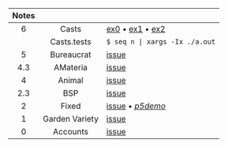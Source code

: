Notes         |                             |   |
:-----------: | :-------------------------: | - |
6             | Casts                       | [ex0](https://github.com/nuoxoxo/cpp_modules_42/issues/89) • [ex1](https://github.com/nuoxoxo/cpp_modules_42/issues/82) • [ex2](https://github.com/nuoxoxo/cpp_modules_42/issues/81) 
&nbsp;        | Casts.tests                 | `$ seq n \| xargs -Ix ./a.out`
5             | Bureaucrat                  | [issue](https://github.com/nuoxoxo/cpp_modules_42/issues/69)
4.3           | AMateria                    | [issue](https://github.com/nuoxoxo/cpp_modules_42/issues/61)
4             | Animal                      | [issue](https://github.com/nuoxoxo/cpp_modules_42/issues/49)
2.3           | BSP                         | [issue](https://github.com/nuoxoxo/cpp_modules_42/issues/33)
2             | Fixed                       | [issue](https://github.com/nuoxoxo/cpp_modules_42/issues/26) • [_p5demo_](https://editor.p5js.org/nuoxoxo/sketches/WT-94Rgmm)
1             | Garden Variety              | [issue](https://github.com/nuoxoxo/cpp_modules_42/issues/25)
0             | Accounts                    | [issue](https://github.com/nuoxoxo/cpp_modules_42/issues/56)

